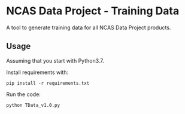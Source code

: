 # NCAS Data Project - Training Data

A tool to generate training data for all NCAS Data Project products.   

## Usage

Assuming that you start with Python3.7.

Install requirements with:

```
pip install -r requirements.txt
```

Run the code:

```
python TData_v1.0.py  
```
